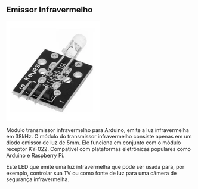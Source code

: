 ## Emissor Infravermelho

<p><img src="img/1.png" alt="" width="50%" /></p>

Módulo transmissor infravermelho para Arduino, emite a luz infravermelha em 38kHz. O módulo do transmissor infravermelho consiste apenas em um diodo emissor de luz de 5mm. Ele funciona em conjunto com o módulo receptor KY-022. Compatível com plataformas eletrônicas populares como Arduino e Raspberry Pi.

Este LED que emite uma luz infravermelha que pode ser usada para, por exemplo, controlar sua TV ou como fonte de luz para uma câmera de segurança infravermelha.
